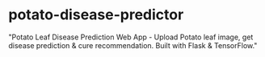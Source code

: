 # potato-disease-predictor
"Potato Leaf Disease Prediction Web App - Upload Potato leaf image, get disease prediction &amp; cure recommendation. Built with Flask &amp; TensorFlow."
